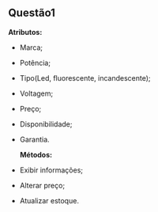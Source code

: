 ## Questão1

**Atributos:**                                      
* Marca;                                            
* Potência;                                         
* Tipo(Led, fluorescente, incandescente);           
* Voltagem;
* Preço;
* Disponibilidade;
* Garantia.

  **Métodos:**
* Exibir informações;                                            
* Alterar preço;                                         
* Atualizar estoque.
